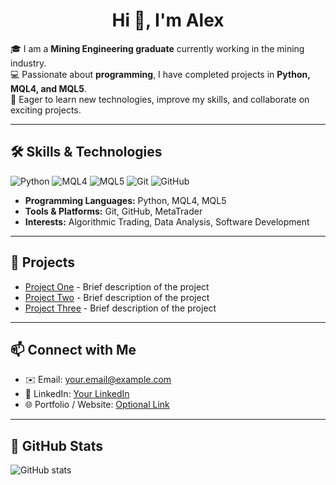 <h1 align="center">Hi 👋, I'm Alex</h1>

🎓 I am a **Mining Engineering graduate** currently working in the mining industry.  
💻 Passionate about **programming**, I have completed projects in **Python, MQL4, and MQL5**.  
🌱 Eager to learn new technologies, improve my skills, and collaborate on exciting projects.

---

## 🛠️ Skills & Technologies

![Python](https://img.shields.io/badge/Python-3776AB?style=flat&logo=python&logoColor=white)
![MQL4](https://img.shields.io/badge/MQL4-FF6F00?style=flat&logo=tradingview&logoColor=white)
![MQL5](https://img.shields.io/badge/MQL5-FF6F00?style=flat&logo=tradingview&logoColor=white)
![Git](https://img.shields.io/badge/Git-F05032?style=flat&logo=git&logoColor=white)
![GitHub](https://img.shields.io/badge/GitHub-181717?style=flat&logo=github&logoColor=white)

- **Programming Languages:** Python, MQL4, MQL5  
- **Tools & Platforms:** Git, GitHub, MetaTrader  
- **Interests:** Algorithmic Trading, Data Analysis, Software Development

---

## 📂 Projects

- [Project One](project-link) - Brief description of the project  
- [Project Two](project-link) - Brief description of the project  
- [Project Three](project-link) - Brief description of the project

---

## 📫 Connect with Me

- ✉️ Email: your.email@example.com  
- 🔗 LinkedIn: [Your LinkedIn](https://linkedin.com/in/yourprofile)  
- 🌐 Portfolio / Website: [Optional Link](#)

---

## 🌟 GitHub Stats

![GitHub stats](https://github-readme-stats.vercel.app/api?username=al3xmercer031&show_icons=true&theme=dark)



